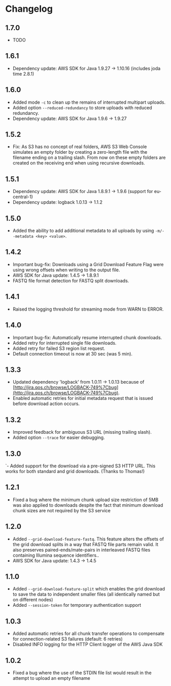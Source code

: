 # Changelog

## 1.7.0
- TODO

## 1.6.1
- Dependency update: AWS SDK for Java 1.9.27 -> 1.10.16 (includes joda time 2.8.1)

## 1.6.0
- Added mode `-c` to clean up the remains of interrupted multipart uploads.
- Added option `--reduced-redundancy` to store uploads with reduced redundancy.
- Dependency update: AWS SDK for Java 1.9.6 -> 1.9.27

## 1.5.2
- Fix: As S3 has no concept of real folders, AWS S3 Web Console simulates an empty folder by creating a zero-length file with the filename ending on a trailing slash. From now on these empty folders are created on the receiving end when using recursive downloads.

## 1.5.1
- Dependency update: AWS SDK for Java 1.8.9.1 -> 1.9.6 (support for eu-central-1)
- Dependency update: logback 1.0.13 -> 1.1.2

## 1.5.0
- Added the ability to add additional metadata to all uploads by using `-m/--metadata <key> <value>`.

## 1.4.2
- Important bug-fix: Downloads using a Grid Download Feature Flag were using wrong offsets when writing to the output file.
- AWS SDK for Java update: 1.4.5 -> 1.8.9.1
- FASTQ file format detection for FASTQ split downloads.

## 1.4.1
- Raised the logging threshold for streaming mode from WARN to ERROR.

## 1.4.0
- Important bug-fix: Automatically resume interrupted chunk downloads.
- Added retry for interrupted single file downloads.
- Added retry for failed S3 region list request.
- Default connection timeout is now at 30 sec (was 5 min).

## 1.3.3
- Updated dependency 'logback' from 1.0.11 -> 1.0.13 because of [http://jira.qos.ch/browse/LOGBACK-749%7Cbug](http://jira.qos.ch/browse/LOGBACK-749%7Cbug).
- Enabled automatic retries for initial metadata request that is issued before download action occurs.

## 1.3.2
- Improved feedback for ambiguous S3 URL (missing trailing slash).
- Added option `--trace` for easier debugging.

## 1.3.0
`- Added support for the download via a pre-signed S3 HTTP URL. This works for both standard and grid downloads. (Thanks to Thomas!)

## 1.2.1
- Fixed a bug where the minimum chunk upload size restriction of 5MB was also applied to downloads despite the fact that minimum download chunk sizes are not required by the S3 service

## 1.2.0
- Added `--grid-download-feature-fastq`. This feature alters the offsets of the grid download splits in a way that FASTQ file parts remain valid. It also preserves paired-ends/mate-pairs in interleaved FASTQ files containing Illumina sequence identifiers..
- AWS SDK for Java update: 1.4.3 -> 1.4.5

## 1.1.0
- Added `--grid-download-feature-split` which enables the grid download to save the data to independent smaller files (all identically named but on different nodes)
- Added `--session-token` for temporary authentication support

## 1.0.3
- Added automatic retries for all chunk transfer operations to compensate for connection-related S3 failures (default: 6 retries)
- Disabled INFO logging for the HTTP Client logger of the AWS Java SDK

## 1.0.2
- Fixed a bug where the use of the STDIN file list would result in the attempt to upload an empty filename
